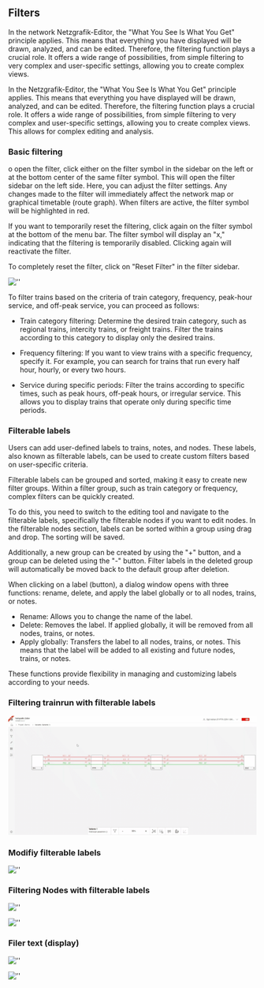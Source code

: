 ## Filters

In the network Netzgrafik-Editor, the "What You See Is What You Get" principle applies.
This means that everything you have displayed will be drawn, analyzed, and can be edited.
Therefore, the filtering function plays a crucial role. It offers a wide range of possibilities,
from simple filtering to very complex and user-specific settings, allowing you to create complex
views.

In the Netzgrafik-Editor, the "What You See Is What You Get" principle applies. This means that
everything you have displayed will be drawn, analyzed, and can be edited. Therefore, the filtering
function plays a crucial role. It offers a wide range of possibilities, from simple filtering to
very complex and user-specific settings, allowing you to create complex views. This allows for
complex editing and analysis.

### Basic filtering

o open the filter, click either on the filter symbol in the sidebar on the left or at the bottom
center of the same filter symbol. This will open the filter sidebar on the left side. Here, you can
adjust the filter settings. Any changes made to the filter will immediately affect the network map
or graphical timetable (route graph). When filters are active, the filter symbol will be highlighted
in red.

If you want to temporarily reset the filtering, click again on the filter symbol at the bottom of
the menu bar. The filter symbol will display an "x," indicating that the filtering is temporarily
disabled. Clicking again will reactivate the filter.

To completely reset the filter, click on "Reset Filter" in the filter sidebar.

![''](./animated_images/compressed/2024-1-25-Filtering-001.gif)

To filter trains based on the criteria of train category, frequency, peak-hour service, and off-peak
service, you can proceed as follows:

- Train category filtering: Determine the desired train category, such as regional trains, intercity
  trains, or freight trains. Filter the trains according to this category to display only the
  desired trains.

- Frequency filtering: If you want to view trains with a specific frequency, specify it. For
  example, you can search for trains that run every half hour, hourly, or every two hours.

- Service during specific periods: Filter the trains according to specific times, such as peak
  hours, off-peak hours, or irregular service. This allows you to display trains that operate only
  during specific time periods.

### Filterable labels

Users can add user-defined labels to trains, notes, and nodes.
These labels, also known as filterable labels, can be used to create custom filters based on
user-specific criteria.

Filterable labels can be grouped and sorted, making it easy to create new filter groups.
Within a filter group, such as train category or frequency, complex filters can be quickly created.

To do this, you need to switch to the editing tool and navigate to the filterable labels,
specifically the filterable nodes if you want to edit nodes. In the filterable nodes section,
labels can be sorted within a group using drag and drop. The sorting will be saved.

Additionally, a new group can be created by using the "+" button,
and a group can be deleted using the "-" button. Filter labels in the deleted group
will automatically be moved back to the default group after deletion.

When clicking on a label (button), a dialog window opens with three functions: rename, delete, and
apply the label globally or to all nodes, trains, or notes.

- Rename: Allows you to change the name of the label.
- Delete: Removes the label. If applied globally, it will be removed from all nodes, trains, or
  notes.
- Apply globally: Transfers the label to all nodes, trains, or notes. This means that the label will
  be added to all existing and future nodes, trains, or notes.

These functions provide flexibility in managing and customizing labels according to your needs.

### Filtering trainrun with filterable labels

![''](./animated_images/compressed/2024-1-25-Filtering-002.gif)

### Modifiy filterable labels

![''](./animated_images/compressed/2024-1-25-Filtering-Modify_Labelgroups_003.gif)

### Filtering Nodes with filterable labels

![''](./animated_images/compressed/2024-1-25-Filtering-NodeLabels_Editing.gif)

![''](./animated_images/compressed/2024-1-25-Filtering-NodeLabels_Editing-FilterOnOff.gif)

### Filer text (display)

![''](./animated_images/compressed/2024-1-25-Filtering-Display_Text.gif)

![''](./animated_images/compressed/2024-1-25-Filtering-Display_Text-001.gif)


